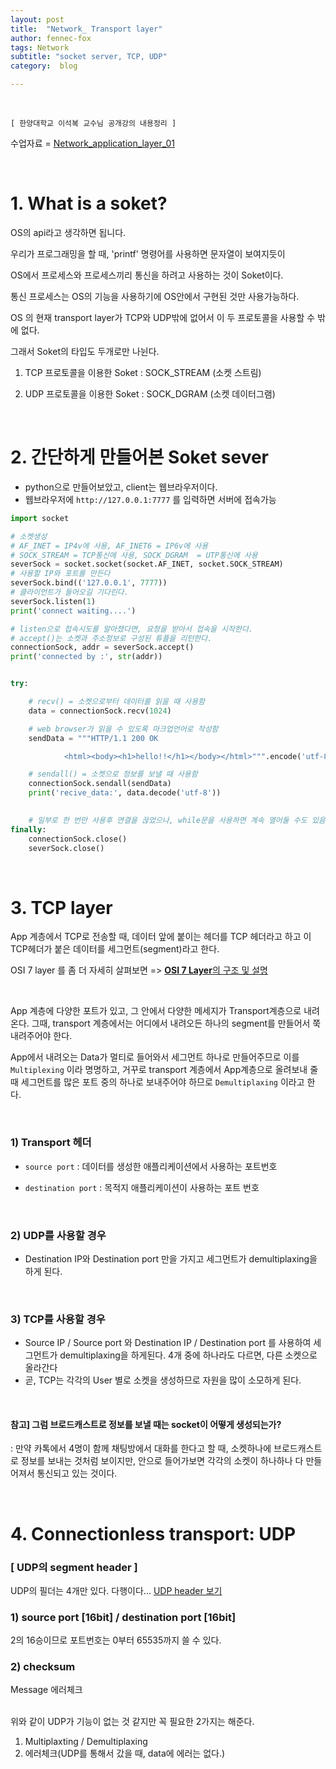 ```yaml
---
layout: post
title:  "Network_ Transport layer"
author: fennec-fox
tags: Network
subtitle: "socket server, TCP, UDP"
category:  blog

---
```


<br>

`[ 한양대학교 이석복 교수님 공개강의 내용정리 ]`

수업자료 = [ Network_application_layer_01 ](http://kocw.xcache.kinxcdn.com/KOCW/document/2015/hanyang/leesukbok0326/3.pdf)

<br>

# 1. What is a soket?

OS의 api라고 생각하면 됩니다. 

우리가 프로그래밍을 할 때, 'printf' 명령어를 사용하면 문자열이 보여지듯이

OS에서 프로세스와 프로세스끼리 통신을 하려고 사용하는 것이 Soket이다.

통신 프로세스는 OS의 기능을 사용하기에 OS안에서 구현된 것만 사용가능하다. 

OS 의 현재 transport layer가 TCP와 UDP밖에 없어서 이 두 프로토콜을 사용할 수 밖에 없다. 

그래서 Soket의 타입도 두개로만 나뉜다.

1) TCP 프로토콜을 이용한 Soket : SOCK_STREAM (소켓 스트림)

2) UDP 프로토콜을 이용한 Soket : SOCK_DGRAM (소켓 데이터그램)

<br>

# 2. 간단하게 만들어본 Soket sever

- python으로 만들어보았고, client는 웹브라우저이다.
- 웹브라우저에 `http://127.0.0.1:7777` 를 입력하면 서버에 접속가능

```python
import socket

# 소켓생성
# AF_INET = IP4v에 사용, AF_INET6 = IP6v에 사용
# SOCK_STREAM = TCP통신에 사용, SOCK_DGRAM  = UTP통신에 사용
severSock = socket.socket(socket.AF_INET, socket.SOCK_STREAM)
# 사용할 IP와 포트를 만든다 
severSock.bind(('127.0.0.1', 7777))
# 클라이언트가 들어오길 기다린다.
severSock.listen(1)
print('connect waiting....')

# listen으로 접속시도를 알아챘다면, 요청을 받아서 접속을 시작한다.
# accept()는 소켓과 주소정보로 구성된 튜플을 리턴한다.
connectionSock, addr = severSock.accept()
print('connected by :', str(addr))


try:

    # recv() = 소켓으로부터 데이터를 읽을 때 사용함
    data = connectionSock.recv(1024)

    # web browser가 읽을 수 있도록 마크업언어로 작성함
    sendData = """HTTP/1.1 200 OK

            <html><body><h1>hello!!</h1></body></html>""".encode('utf-8')

    # sendall() = 소켓으로 정보를 보낼 때 사용함
    connectionSock.sendall(sendData)
    print('recive_data:', data.decode('utf-8'))

    
    # 일부로 한 번만 사용후 연결을 끊었으나, while문을 사용하면 계속 열어둘 수도 있음
finally:
    connectionSock.close()
    severSock.close()
```

<br>

# 3. TCP layer

App 계층에서 TCP로 전송할 때, 데이터 앞에 붙이는 헤더를 TCP 헤더라고 하고 이 TCP헤더가 붙은 데이터를 세그먼트(segment)라고 한다.

OSI 7 layer 를 좀 더 자세히 살펴보면 => [**OSI 7 Layer**의 구조 및 설명](http://www.jidum.com/jidums/view.do?jidumId=1022)

<br>

App 계층에 다양한 포트가 있고, 그 안에서 다양한 메세지가 Transport계층으로 내려온다. 그때, transport 계층에서는 어디에서 내려오든 하나의 segment를 만들어서 쭉 내려주어야 한다. 

App에서 내려오는 Data가 멀티로 들어와서 세그먼트 하나로 만들어주므로 이를 `Multiplexing` 이라 명명하고, 거꾸로 transport 계층에서 App계층으로 올려보내 줄 때 세그먼트를 많은 포트 중의 하나로 보내주어야 하므로 `Demultiplaxing` 이라고 한다. 

<br>

### 1) Transport 헤더

- `source port` : 데이터를 생성한 애플리케이션에서 사용하는 포트번호

- `destination port` : 목적지 애플리케이션이 사용하는 포트 번호

<br>

### 2) UDP를 사용할 경우

- Destination IP와 Destination port 만을 가지고 세그먼트가 demultiplaxing을 하게 된다.

<br>

### 3) TCP를 사용할 경우

-  Source IP / Source port 와 Destination IP / Destination port 를 사용하여 세그먼트가 demultiplaxing을 하게된다. 4개 중에 하나라도 다르면, 다른 소켓으로 올라간다
- 곧, TCP는 각각의 User 별로 소켓을 생성하므로 자원을 많이 소모하게 된다.

<br>

#### 참고] 그럼 브로드캐스트로 정보를 보낼 때는 socket이 어떻게 생성되는가? 

: 만약 카톡에서 4명이 함께 채팅방에서 대화를 한다고 할 때, 소켓하나에 브로드캐스트로 정보를 보내는 것처럼 보이지만, 안으로 들어가보면 각각의 소켓이 하나하나 다 만들어져서 통신되고 있는 것이다. 

<br>

# 4. Connectionless transport: UDP

### **[ UDP의 segment header ]**

UDP의 필더는 4개만 있다. 다행이다... [ UDP header 보기 ](http://telescript.denayer.wenk.be/~hcr/cn/idoceo/udp_header.html)

### 1) source port [16bit] / destination port [16bit]

2의 16승이므로 포트번호는 0부터 65535까지 쓸 수 있다.

### 2) checksum

Message 에러체크

<br> 위와 같이 UDP가 기능이 없는 것 같지만 꼭 필요한 2가지는 해준다.

1. Multiplaxting / Demultiplaxing
2. 에러체크(UDP를 통해서 갔을 때, data에 에러는 없다.)

<br>

